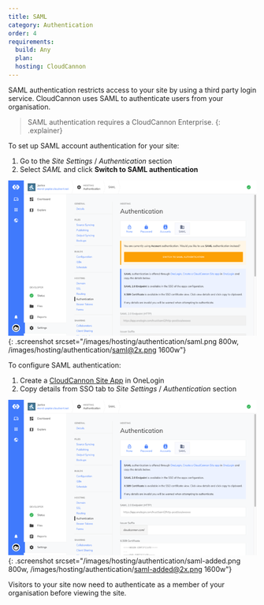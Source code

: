 ```yaml
---
title: SAML
category: Authentication
order: 4
requirements:
  build: Any
  plan:
  hosting: CloudCannon
---
```


SAML authentication restricts access to your site by using a third party login service. CloudCannon uses SAML to authenticate users from your organisation.

> SAML authentication requires a CloudCannon Enterprise.
{: .explainer}

To set up SAML account authentication for your site:

1. Go to the *Site Settings* / *Authentication* section
2. Select *SAML* and click **Switch to SAML authentication**

![SAML authentication](/images/hosting/authentication/saml.png){: .screenshot srcset="/images/hosting/authentication/saml.png 800w, /images/hosting/authentication/saml@2x.png 1600w"}

To configure SAML authentication:

1. Create a [CloudCannon Site App](https://www.onelogin.com/connector/cloudcannonsite-single-sign-on) in OneLogin
2. Copy details from SSO tab to *Site Settings* / *Authentication* section

![Adding SAML configuration](/images/hosting/authentication/saml-added.png){: .screenshot srcset="/images/hosting/authentication/saml-added.png 800w, /images/hosting/authentication/saml-added@2x.png 1600w"}

Visitors to your site now need to authenticate as a member of your organisation before viewing the site.